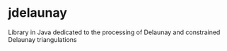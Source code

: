 jdelaunay
=========

Library in Java dedicated to the processing of Delaunay and constrained Delaunay triangulations